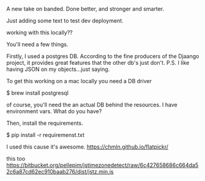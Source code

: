 A new take on banded. Done better, and stronger and smarter. 



Just adding some text to test dev deployment. 


working with this locally??


You'll need a few things. 

Firstly, I used a postgres DB.  According to the fine producers of the Djaango project, it provides great features that the other db's just don't. 
P.S. I like having JSON on my objects...just saying. 

To get this working on a mac locally you need a DB driver

$ brew install postgresql

of course, you'll need the an actual DB behind the resources.  I have environment vars.  What do you have?

Then, install the requirements. 

$ pip install -r requiremenst.txt


I used this cause it's awesome. 
https://chmln.github.io/flatpickr/

this too 
https://bitbucket.org/pellepim/jstimezonedetect/raw/6c427658686c664da52c6a87cd62ec910baab276/dist/jstz.min.js

